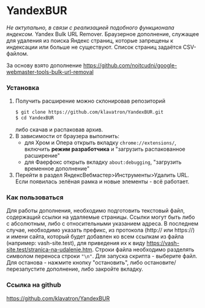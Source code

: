 # YandexBUR
_Не актулально, в связи с реализацией подобного функционала яндексом._
Yandex Bulk URL Remover. 
Браузерное дополнение, служащее для удаления из поиска Яндекс страниц, которые запрещены к индексации или больше не существуют. Список страниц задаётся CSV-файлом.

За основу взято дополнение https://github.com/noitcudni/google-webmaster-tools-bulk-url-removal


### Установка
1. Получить расширение можно склонировав репозиторий
    ```sh
    $ git clone https://github.com/klavatron/YandexBUR.git
    $ cd YandexBUR
    ```
    либо скачав и распаковав архив.
2. В зависимости от браузера выполнить:
    - для Хром и Опера открыть вкладку `chrome://extensions/`, включить __режим разработчика__ и "загрузить распакованное расширение"
    - для Фаерфокс открыть вкладку `about:debugging`, "загрузить временное дополнение"
3. Перейти в раздел ЯндексВебмастер>Инструменты>Удалить URL. Если появилась зелёная рамка и новые элементы - всё работает.

### Как пользоваться

Для работы дополнения, необходимо подготовить текстовый файл, содержащий ссылки на удаляемые страницы. Ссылки могут быть либо с абсолютным, либо с относительными указанием адреса. В последнем случае, необходимо указать префикс, из протокола (http:// или https://) и имени сайта, который будет добавлен ко всем ссылкам из файла (например: vash-site.test), для приведения их к виду https://vash-site.test/stranica-na-udalenie.htm. Строки файла необходимо разделять символом переноса строки `"\n"`.
Для запуска скрипта - выберите файл. Для останова - нажмите кнопку "остановить", либо остановите/перезапустите дополнение, либо закройте вкладку.

### Ссылка на github
https://github.com/klavatron/YandexBUR
